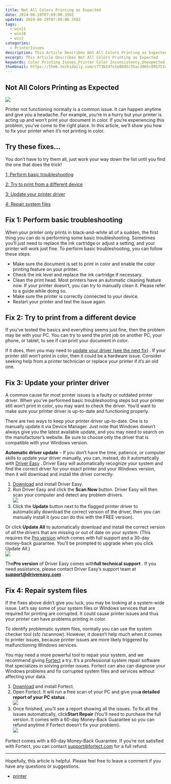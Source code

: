 ```yaml
---
title: Not All Colors Printing as Expected
date: 2024-06-28T07:09:00.350Z
updated: 2024-06-29T07:09:00.350Z
tags:
  - win11
  - win10
  - win7
categories:
  - PrinterIssues
description: This Article Describes Not All Colors Printing as Expected
excerpt: This Article Describes Not All Colors Printing as Expected
keywords: Color Printing Issues,Printer Color Inconsistency,Unexpected Color Output in Printing,Inaccurate Printer Color Reproduction,Quality Control in Color Printing,Troubleshooting Color Printing Problems,Improving Print Color Accuracy
thumbnail: https://thmb.techidaily.com/c773b247e1e0895c35ac3965c0957524900af663f812d6e184693495dab0728b.jpg
---
```


## Not All Colors Printing as Expected

![](https://images.drivereasy.com/wp-content/uploads/2022/03/printer-g834868e70_1280-1200x800-1.jpeg)

 Printer not functioning normally is a common issue. It can happen anytime and give you a headache. For example, you’re in a hurry but your printer is acting up and won’t print your document in color. If you’re experiencing this problem, you’ve come to the right place. In this article, we’ll show you how to fix your printer when it’s not printing in color.

## Try these fixes…

 You don’t have to try them all, just work your way down the list until you find the one that does the trick!

[1: Perform basic troubleshooting](#fix1)

[2: Try to print from a different device](#fix2)

[3: Update your printer driver](#fix3)

[4: Repair system files](#fix4)

## Fix 1: Perform basic troubleshooting

 When your printer only prints in black-and-white all of a sudden, the first thing you can do is performing some basic troubleshooting. Sometimes you’ll just need to replace the ink cartridge or adjust a setting, and your printer will work just fine. To perform basic troubleshooting, you can follow these steps:

* Make sure the document is set to print in color and enable the color printing feature on your printer.
* Check the ink level and replace the ink cartridge if necessary.
* Clean the print head. Most printers have an automatic cleaning feature now. If your printer doesn’t, you can try to manually clean it. Please refer to a guide while doing so.
* Make sure the printer is correctly connected to your device.
* Restart your printer and test the issue again.

## Fix 2: Try to print from a different device

 If you’ve tested the basics and everything seems just fine, then the problem may be with your PC. You can try to send the print job on another PC, your phone, or tablet, to see if can print your document in color.

 If it does, then you may need to [update your driver (see the next fix)](#fix3) . If your printer still won’t print in color, then it could be a hardware issue. Consider seeking help from a printer technician or replace your printer if it’s an old one.

## Fix 3: Update your printer driver

 A common cause for most printer issues is a faulty or outdated printer driver. When you’ve performed basic troubleshooting steps but your printer still won’t print in color, you may want to check the driver. You’d want to make sure your printer driver is up-to-date and functioning properly.

 There are two ways to keep your printer driver up-to-date. One is to manually update it via Device Manager. Just note that Windows doesn’t always give you the latest available update, and you may need to search on the manufacturer’s website. Be sure to choose only the driver that is compatible with your Windows version.

**Automatic driver update** – If you don’t have the time, patience, or computer skills to update your driver manually, you can, instead, do it automatically with [Driver Easy](https://tools.techidaily.com/drivereasy/download/) . Driver Easy will automatically recognize your system and find the correct driver for your exact printer and your Windows version, then it will download and install the driver correctly:

1. [Download](https://tools.techidaily.com/drivereasy/download/) and install Driver Easy.
2. Run Driver Easy and click the **Scan Now** button. Driver Easy will then scan your computer and detect any problem drivers.  
![](https://images.drivereasy.com/wp-content/uploads/2021/11/2021-11-24_12-11-29.jpg)
3. Click the **Update**  button next to the flagged printer driver to automatically download the correct version of the driver, then you can manually install it (you can do this with the FREE version).  

 Or click **Update All** to automatically download and install the correct version of _all_ the drivers that are missing or out of date on your system. (This requires the [Pro version](https://tools.techidaily.com/drivereasy/download/) which comes with full support and a 30-day money-back guarantee. You’ll be prompted to upgrade when you click Update All.)  
![](https://images.drivereasy.com/wp-content/uploads/2021/11/2021-11-24_12-11-25.jpg)

 The**Pro version** of Driver Easy comes with**full technical support** . If you need assistance, please contact Driver Easy’s support team at [**support@drivereasy.com**](mailto:support@drivereasy.com) .

## Fix 4: Repair system files

 If the fixes above didn’t give you luck, you may be looking at a system-wide issue. Let’s say some of your system files or Windows services that are required for printing are corrupted. It could cause printer issues and thus your printer can have problems printing in color.

 To identify problematic system files, normally you can use the system checker tool (sfc /scannow). However, it doesn’t help much when it comes to printer issues, because printer issues are more likely triggered by malfunctioning Windows services.

 You may need a more powerful tool to repair your system, and we recommend giving [Fortect](https://tools.techidaily.com/drivereasy/download/) a try. It’s a professional system repair software that specializes in solving printer issues. Fortect can also can diagnose your Windows problems and fix corrupted system files and services without affecting your data.

1. [Download](https://tools.techidaily.com/drivereasy/download/) and install Fortect.
2. Open Fortect. It will run a free scan of your PC and give you**a detailed report of your PC status** .  
![](https://images.drivereasy.com/wp-content/uploads/2020/10/fortect-start-scan.jpg)
3. Once finished, you’ll see a report showing all the issues. To fix all the issues automatically, click**Start Repair** (You’ll need to purchase the full version. It comes with a 60-day Money-Back Guarantee so you can refund anytime if Fortect doesn’t fix your problem).  
![](https://images.drivereasy.com/wp-content/uploads/2020/10/fortect-start-repair.jpg)

 Fortect comes with a 60-day Money-Back Guarantee. If you’re not satisfied with Fortect, you can contact <support@fortect.com> for a full refund.

---

 Hopefully, this article is helpful. Please feel free to leave a comment if you have any questions or suggestions.

* [printer](https://tools.techidaily.com/drivereasy/download/)

<ins class="adsbygoogle"
     style="display:block"
     data-ad-format="autorelaxed"
     data-ad-client="ca-pub-7571918770474297"
     data-ad-slot="1223367746"></ins>



<ins class="adsbygoogle"
     style="display:block"
     data-ad-client="ca-pub-7571918770474297"
     data-ad-slot="8358498916"
     data-ad-format="auto"
     data-full-width-responsive="true"></ins>


